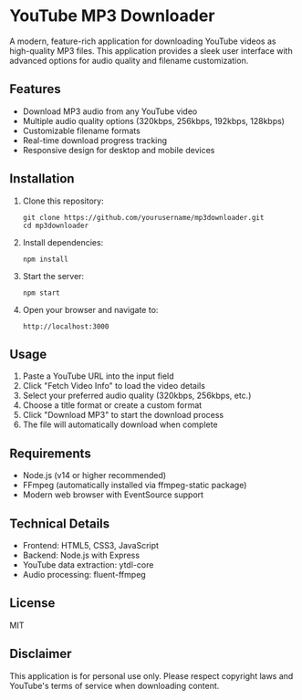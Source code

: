 # YouTube MP3 Downloader

A modern, feature-rich application for downloading YouTube videos as high-quality MP3 files. This application provides a sleek user interface with advanced options for audio quality and filename customization.

## Features

- Download MP3 audio from any YouTube video
- Multiple audio quality options (320kbps, 256kbps, 192kbps, 128kbps)
- Customizable filename formats
- Real-time download progress tracking
- Responsive design for desktop and mobile devices

## Installation

1. Clone this repository:
   ```
   git clone https://github.com/yourusername/mp3downloader.git
   cd mp3downloader
   ```

2. Install dependencies:
   ```
   npm install
   ```

3. Start the server:
   ```
   npm start
   ```

4. Open your browser and navigate to:
   ```
   http://localhost:3000
   ```

## Usage

1. Paste a YouTube URL into the input field
2. Click "Fetch Video Info" to load the video details
3. Select your preferred audio quality (320kbps, 256kbps, etc.)
4. Choose a title format or create a custom format
5. Click "Download MP3" to start the download process
6. The file will automatically download when complete

## Requirements

- Node.js (v14 or higher recommended)
- FFmpeg (automatically installed via ffmpeg-static package)
- Modern web browser with EventSource support

## Technical Details

- Frontend: HTML5, CSS3, JavaScript
- Backend: Node.js with Express
- YouTube data extraction: ytdl-core
- Audio processing: fluent-ffmpeg

## License

MIT

## Disclaimer

This application is for personal use only. Please respect copyright laws and YouTube's terms of service when downloading content.